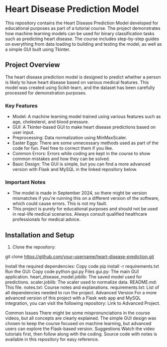 # Heart Disease Prediction Model
This repository contains the Heart Disease Prediction Model developed for educational purposes as part of a tutorial course. The project demonstrates how machine learning models can be used for binary classification tasks such as predicting heart disease. The course includes step-by-step guides on everything from data loading to building and testing the model, as well as a simple GUI built using Tkinter.

## Project Overview
The heart disease prediction model is designed to predict whether a person is likely to have heart disease based on various medical features. This model was created using Scikit-learn, and the dataset has been carefully processed for demonstration purposes.

### Key Features
* Model: A machine learning model trained using various features such as age, cholesterol, and blood pressure.
* GUI: A Tkinter-based GUI to make heart disease predictions based on user input.
* Preprocessing: Data normalization using MinMaxScaler.
* Easter Eggs: There are some unnecessary methods used as part of the code for fun. Feel free to correct them if you like.
* Common Errors: Errors while coding are kept in the course to show common mistakes and how they can be solved.
* Basic Design: The GUI is simple, but you can find a more advanced version with Flask and MySQL in the linked repository below.

### Important Notes
* The model is made in September 2024, so there might be version mismatches if you're running this on a different version of the software, which could cause errors. This is not my fault.
* This project is purely for educational purposes and should not be used in real-life medical scenarios. Always consult qualified healthcare professionals for medical advice.

## Installation and Setup
1. Clone the repository:

git clone https://github.com/your-username/heart-disease-prediction.git

Install the required dependencies:
Copy code
pip install -r requirements.txt
Run the GUI:
Copy code
python gui.py
Files
gui.py: The main GUI application.
heart_disease_model.joblib: The saved model used for predictions.
scaler.joblib: The scaler used to normalize data.
README.md: This file.
notes.txt: Course notes and explanations.
requirements.txt: List of all dependencies needed to run the project.
Advanced Version
For a more advanced version of this project with a Flask web app and MySQL integration, you can visit the following repository: Link to Advanced Project.

Common Issues
There might be some mispronunciations in the course videos, but all concepts are clearly explained.
The simple GUI design was chosen to keep the course focused on machine learning, but advanced users can explore the Flask-based version.
Suggestions
Watch the video tutorials first, then follow along with the coding.
Source code with notes is available in this repository for easy reference.
